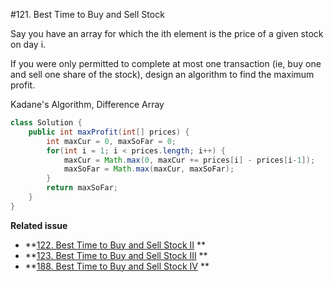 #121. Best Time to Buy and Sell Stock

Say you have an array for which the ith element is the price of a given stock on day i.

If you were only permitted to complete at most one transaction (ie, buy one and sell one share of the stock), design an algorithm to find the maximum profit.

Kadane's Algorithm, Difference Array
```java
class Solution {
    public int maxProfit(int[] prices) {
        int maxCur = 0, maxSoFar = 0;
        for(int i = 1; i < prices.length; i++) {
            maxCur = Math.max(0, maxCur += prices[i] - prices[i-1]);
            maxSoFar = Math.max(maxCur, maxSoFar);
        }
        return maxSoFar;
    }
}
```


**Related issue**
* **[122. Best Time to Buy and Sell Stock II](../Directory/122.md) **
* **[123. Best Time to Buy and Sell Stock III](../Directory/123.md) ** 
* **[188. Best Time to Buy and Sell Stock IV](../Directory/188.md) ** 
